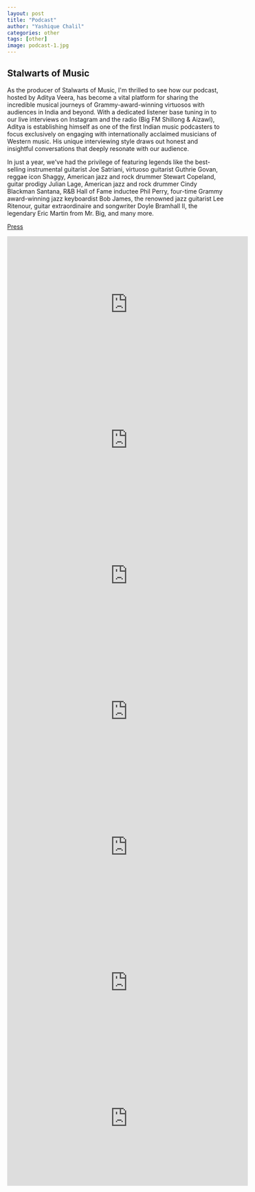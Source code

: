 ```yaml
---
layout: post
title: "Podcast"
author: "Yashique Chalil"
categories: other
tags: [other]
image: podcast-1.jpg
---
```


## Stalwarts of Music

As the producer of Stalwarts of Music, I'm thrilled to see how our podcast, hosted by Aditya Veera, has become a vital platform for sharing the incredible musical journeys of Grammy-award-winning virtuosos with audiences in India and beyond. With a dedicated listener base tuning in to our live interviews on Instagram and the radio (Big FM Shillong & Aizawl), Aditya is establishing himself as one of the first Indian music podcasters to focus exclusively on engaging with internationally acclaimed musicians of Western music. His unique interviewing style draws out honest and insightful conversations that deeply resonate with our audience.

In just a year, we've had the privilege of featuring legends like the best-selling instrumental guitarist Joe Satriani, virtuoso guitarist Guthrie Govan, reggae icon Shaggy, American jazz and rock drummer Stewart Copeland, guitar prodigy Julian Lage, American jazz and rock drummer Cindy Blackman Santana, R&B Hall of Fame inductee Phil Perry, four-time Grammy award-winning jazz keyboardist Bob James, the renowned jazz guitarist Lee Ritenour, guitar extraordinaire and songwriter Doyle Bramhall II, the legendary Eric Martin from Mr. Big, and many more.

<a href="https://www.adiveera.com/press">Press</a>

<iframe width="560" height="315" src="https://www.youtube.com/embed/z8Y3pm3qJrE?si=7jPo26t4MDzpIXA9" title="YouTube video player" frameborder="0" allow="accelerometer; autoplay; clipboard-write; encrypted-media; gyroscope; picture-in-picture; web-share" referrerpolicy="strict-origin-when-cross-origin" allowfullscreen></iframe>

<iframe width="560" height="315" src="https://www.youtube.com/embed/G5uYEytQo_A?si=_WXY4uTXzEsPTfhu" title="YouTube video player" frameborder="0" allow="accelerometer; autoplay; clipboard-write; encrypted-media; gyroscope; picture-in-picture; web-share" referrerpolicy="strict-origin-when-cross-origin" allowfullscreen></iframe>

<iframe width="560" height="315" src="https://www.youtube.com/embed/meR6pjJ_rSg?si=FVnnOJjNftfie2Fl" title="YouTube video player" frameborder="0" allow="accelerometer; autoplay; clipboard-write; encrypted-media; gyroscope; picture-in-picture; web-share" referrerpolicy="strict-origin-when-cross-origin" allowfullscreen></iframe>

<iframe width="560" height="315" src="https://www.youtube.com/embed/quvglE10xEA?si=rarK39_pSHobI9rR" title="YouTube video player" frameborder="0" allow="accelerometer; autoplay; clipboard-write; encrypted-media; gyroscope; picture-in-picture; web-share" referrerpolicy="strict-origin-when-cross-origin" allowfullscreen></iframe>

<iframe width="560" height="315" src="https://www.youtube.com/embed/80FAq6Uy6Ho?si=rOThDZ3UfjHTKqPZ" title="YouTube video player" frameborder="0" allow="accelerometer; autoplay; clipboard-write; encrypted-media; gyroscope; picture-in-picture; web-share" referrerpolicy="strict-origin-when-cross-origin" allowfullscreen></iframe>

<iframe width="560" height="315" src="https://www.youtube.com/embed/4IfnJKqua4E?si=iIzUJ1P_90EzG7M6" title="YouTube video player" frameborder="0" allow="accelerometer; autoplay; clipboard-write; encrypted-media; gyroscope; picture-in-picture; web-share" referrerpolicy="strict-origin-when-cross-origin" allowfullscreen></iframe>

<iframe width="560" height="315" src="https://www.youtube.com/embed/meR6pjJ_rSg?si=FVnnOJjNftfie2Fl" title="YouTube video player" frameborder="0" allow="accelerometer; autoplay; clipboard-write; encrypted-media; gyroscope; picture-in-picture; web-share" referrerpolicy="strict-origin-when-cross-origin" allowfullscreen></iframe>
